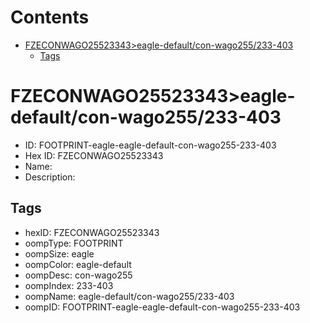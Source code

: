 



Contents
========

* [FZECONWAGO25523343>eagle-default/con-wago255/233-403](#fzeconwago25523343eagle-defaultcon-wago255233-403)
	* [Tags](#tags)

# FZECONWAGO25523343>eagle-default/con-wago255/233-403

- ID: FOOTPRINT-eagle-eagle-default-con-wago255-233-403
- Hex ID: FZECONWAGO25523343
- Name: 
- Description: 

## Tags

- hexID: FZECONWAGO25523343
- oompType: FOOTPRINT
- oompSize: eagle
- oompColor: eagle-default
- oompDesc: con-wago255
- oompIndex: 233-403
- oompName: eagle-default/con-wago255/233-403
- oompID: FOOTPRINT-eagle-eagle-default-con-wago255-233-403
